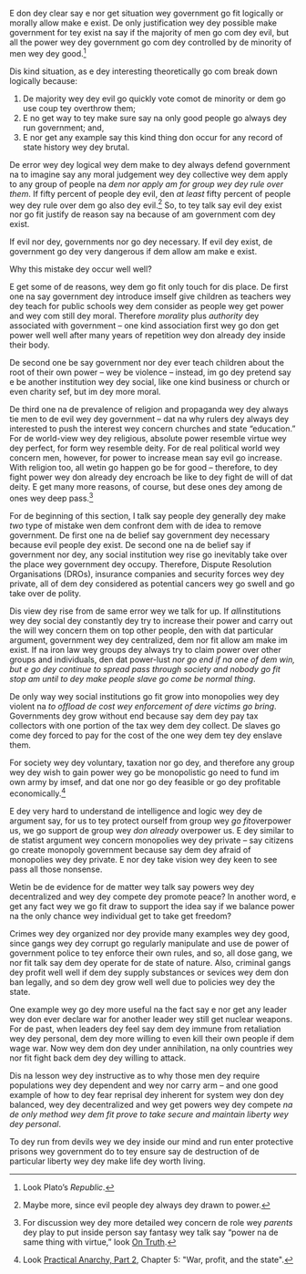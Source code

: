 
E don dey clear say e nor get situation wey government go fit logically or morally allow make e exist. De only justification wey dey possible make government for tey exist na say if the majority of men go com dey evil, but all the power wey dey government go com dey controlled by de minority of men wey dey good.[^8]

Dis kind situation, as e dey interesting theoretically go com break down logically because:

1. De majority wey dey evil go quickly vote comot de minority or dem go use coup tey overthrow them;
2. E no get way to tey make sure say na only good people go always dey run government; and,
3. E nor get any example say this kind thing don occur for any record of state history wey dey brutal.

De error wey dey logical wey dem make to dey always defend government na to imagine say any moral judgement wey dey collective wey dem apply to any group of people na *dem nor apply am for group wey dey rule over them*. If fifty percent of people dey evil, den *at least* fifty percent of people wey dey rule over dem go also dey evil.[^9] So, to tey talk say evil dey exist nor go fit justify de reason say na because of am government com dey exist.

If evil nor dey, governments nor go dey necessary. If evil dey exist, de government go dey very dangerous if dem allow am make e exist.

Why this mistake dey occur well well?

E get some of de reasons, wey dem go fit only touch for dis place. De first one na say government dey introduce imself give children as teachers wey dey teach for public schools wey dem consider as people wey get power and wey com still dey moral. Therefore *morality* plus *authority* dey associated with government – one kind association first wey go don get power well well after many years of repetition wey don already dey inside their body.

De second one be say government nor dey ever teach children about the root of their own power – wey be violence – instead, im go dey pretend say e be another institution wey dey social, like one kind business or church or even charity sef, but im dey more moral.

De third one na de prevalence of religion and propaganda wey dey always tie men to de evil wey dey government – dat na why rulers dey always dey interested to push the interest wey concern churches and state “education.” For de world-view wey dey religious, absolute power resemble virtue wey dey perfect, for form wey resemble deity. For de real political world wey concern men, however, for power to increase mean say evil go increase. With religion too, all wetin go happen go be for good – therefore, to dey fight power wey don already dey encroach be like to dey fight de will of dat deity. E get many more reasons, of course, but dese ones dey among de ones wey deep pass.[^10]

For de beginning of this section, I talk say people dey generally dey make *two* type of mistake wen dem confront dem with de idea to remove government. De first one na de belief say government dey necessary because evil people dey exist. De second one na de belief say if government nor dey, any social institution wey rise go inevitably take over the place wey government dey occupy. Therefore, Dispute Resolution Organisations (DROs), insurance companies and security forces wey dey private, all of dem dey considered as potential cancers wey go swell and go take over de polity.

Dis view dey rise from de same error wey we talk for up. If *all*institutions wey dey social dey constantly dey try to increase their power and carry out the will wey concern them on top other people, den with dat particular argument, government wey dey centralized, dem nor fit allow am make im exist. If na iron law wey groups dey always try to claim power over other groups and individuals, den dat power-lust *nor go end if na one of dem win, but e go dey continue to spread pass through society and nobody go fit stop am until to dey make people slave go come be normal thing*.

De only way wey social institutions go fit grow into monopolies wey dey violent na *to offload de cost wey enforcement of dere victims go bring*.  Governments dey grow without end because say dem dey pay tax collectors with one portion of the tax wey dem dey collect. De slaves go come dey forced to pay for the cost of the one wey dem tey dey enslave them.

For society wey dey voluntary, taxation nor go dey, and therefore any group wey dey wish to gain power wey go be monopolistic go need to fund im own army by imsef, and dat one nor go dey feasible or go dey profitable economically.[^11]

E dey very hard to understand de intelligence and logic wey dey de argument say, for us to tey protect ourself from group wey *go fit*overpower us, we go support de group wey *don already* overpower us. E dey similar to de statist argument wey concern monopolies wey dey private – say citizens go create monopoly government because say dem dey afraid of monopolies wey dey private. E nor dey take vision wey dey keen to see pass all those nonsense.

Wetin be de evidence for de matter wey talk say powers wey dey decentralized and wey dey compete dey promote peace? In another word, e get any fact wey we go fit draw to support the idea say if we balance power na the only chance wey individual get to take get freedom?

Crimes wey dey organized nor dey provide many examples wey dey good, since gangs wey dey corrupt go regularly manipulate and use de power of government police to tey enforce their own rules, and so, all dose gang, we nor fit talk say dem dey operate for de state of nature. Also, criminal gangs dey profit well well if dem dey supply substances or sevices wey dem don ban legally, and so dem dey grow well well due to policies wey dey the state.

One example wey go dey more useful na the fact say e nor get any leader wey don ever declare war for another leader wey still get nuclear weapons. For de past, when leaders dey feel say dem dey immune from retaliation wey dey personal, dem dey more willing to even kill their own people if dem wage war. Now wey dem don dey under annihilation, na only countries wey nor fit fight back dem dey dey willing to attack.

Dis na lesson wey dey instructive as to why those men dey require populations wey dey dependent and wey nor carry arm – and one good example of how to dey fear reprisal dey inherent for system wey don dey balanced, wey dey decentralized and wey get powers wey dey compete *na de only method wey dem fit prove to take secure and maintain liberty wey dey personal*.

To dey run from devils wey we dey inside our mind and run enter protective prisons wey government do  to tey ensure say de destruction of de particular liberty wey dey make life dey worth living.

[^4]: Look [Practical Anarchy](http://wiki.mises.org/wiki/Book:Practical_Anarchy).

[^5]: Look *[Federal Reserve](http://wiki.mises.org/wiki/Federal_Reserve_System)*.

[^6]: A balance wey dey perfect wey concern  good and evil nor dey possible practically.

[^7]: This na de current situation for democracies, infact.

[^8]: Look Plato’s *Republic*.

[^9]: Maybe more, since evil people dey always dey drawn to power.

[^10]: For discussion wey dey more detailed wey concern de role wey *parents* dey play to put inside person say fantasy wey talk say “power na de same thing with virtue,” look [On Truth](http://wiki.mises.org/wiki/On_Truth).

[^11]: Look [Practical Anarchy, Part 2](http://wiki.mises.org/wiki/Book:Practical_Anarchy/2), Chapter 5: "War, profit, and the state".

